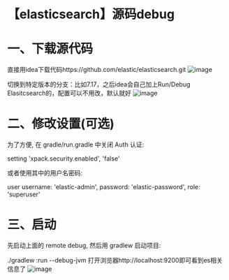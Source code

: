 # 【elasticsearch】源码debug  

# 一、下载源代码
直接用idea下载代码https://github.com/elastic/elasticsearch.git
![image](https://github-images.wenzhihuai.com/images/755525-20220124160719006-851383635.png)



切换到特定版本的分支：比如7.17，之后idea会自己加上Run/Debug Elasitcsearch的，配置可以不用改，默认就好
![image](https://github-images.wenzhihuai.com/images/755525-20220124160709513-361605195.png)





# 二、修改设置(可选)
为了方便, 在 gradle/run.gradle 中关闭 Auth 认证:

setting 'xpack.security.enabled', 'false'

或者使用其中的用户名密码:

user username: 'elastic-admin', password: 'elastic-password', role: 'superuser'



# 三、启动
先启动上面的 remote debug, 然后用 gradlew 启动项目:

./gradlew :run --debug-jvm
打开浏览器http://localhost:9200即可看到es相关信息了
![image](https://github-images.wenzhihuai.com/images/755525-20220124160657219-1269826381.png)
